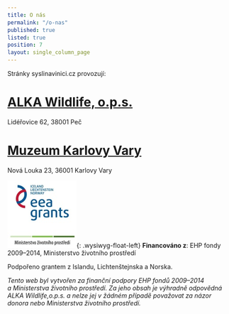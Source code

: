 ```yaml
---
title: O nás
permalink: "/o-nas"
published: true
listed: true
position: 7
layout: single_column_page
---
```

Stránky syslinavinici.cz provozují:

# [ALKA Wildlife, o.p.s.][1]

Lidéřovice 62, 38001 Peč

# [Muzeum Karlovy Vary][2]

Nová Louka 23, 36001 Karlovy Vary

![](/media/loga_mgs_stojato_mm.jpg){: .wysiwyg-float-left}
**Financováno z**: EHP fondy 2009–2014, Ministerstvo životního
prostředí

Podpořeno grantem z Islandu, Lichtenštejnska a Norska.

<div class="clearfix"></div>

*Tento web byl vytvořen za finanční podpory EHP fondů 2009–2014
a Ministerstva životního prostředí. Za jeho obsah je výhradně odpovědná
ALKA Wildlife,o.p.s. a nelze jej v žádném případě považovat za názor
donora nebo Ministerstva životního prostředí.*


[1]: https://www.alkawildlife.eu
[2]: http://www.kvmuz.cz
